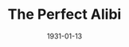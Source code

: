 ---
title: The Perfect Alibi
date: 1931-01-13
closing_date:
layout: productions
featured_image:
image_caption:
image_credit:
playbill:
category:
Theatre: Theatre Jacksonville
cast:
- Burton Barrs: Edward Pontifex Carter
- Carl Cesery: Jimmy Ludgrove
- Charleston Kennedy: Thomas Adams
- Eugene LeaMond: Edward Laverick
- Olive Rosenquist: Susan Cunningham
- Sara Clark: Jane West
- Isaac Peiser: Richard Mallet
- John H. Spence: Arthur Ludgrove
- Major Fothergill: Fred G. Pumpelly
- '''Sergeant'' Joseph Mallet': Vernon L. Borum
- Mrs. Fulverton-Fane: Zide F. Broward
crew:
- Director: Frank F. Kells
- Props:
  - Fay Beckett
  - Marguerite Chiasson
external_links:
---